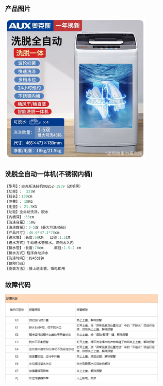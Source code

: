 ## 产品图片

![](洗脱全自动.png)

## 洗脱全自动一体机(不锈钢内桶)

```c#
【型号】：奥克斯洗鞋机XQB52-1939（透明黑）
【功率】:  325W
【线长】：130cm
【净重】: 18KG
【毛重】: 21.5KG
【功能】全自动洗涤，脱水
【内桶深】:33cm
【洗涤容量】:5KG
【洗涤数量】：3-5双（最大可洗45码）
【产品尺寸】:46.6*47.1*78cm
【进水管】:长度:60CM   口径:1.5CM
【进水方式】手动进水管接水，或倒水入内
【排水管】:长度:70cm     直径:1.5-2 cm
【排水方式】程序自动排水
【洗涤时间】:约45分钟
【故障代码】
【安装方法】:接上进水管，插电即用
```

## 故障代码

![](故障代码.png)
